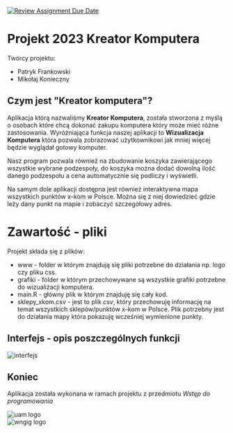 [![Review Assignment Due Date](https://classroom.github.com/assets/deadline-readme-button-8d59dc4de5201274e310e4c54b9627a8934c3b88527886e3b421487c677d23eb.svg)](https://classroom.github.com/a/tauthlex)


# Projekt 2023 Kreator Komputera

Twórcy projektu:

 - Patryk Frankowski
 - Mikołaj Konieczny 

## Czym jest "Kreator komputera"?

Aplikacja którą nazwaliśmy **Kreator Komputera**, została stworzona z myślą o osobach które chcą dokonać zakupu komputera który może mieć różne zastosowania. Wyróżniająca funkcja naszej aplikacji to **Wizualizacja Komputera** która pozwala zobrazować użytkownikowi jak mniej więcej będzie wyglądał gotowy komputer. 

Nasz program pozwala również na zbudowanie koszyka zawierającego wszystkie wybrane podzespoły, do koszyka można dodać dowolną ilość danego podzespołu a cena automatycznie się podliczy i wyświetli.

Na samym dole aplikacji dostępna jest również interaktywna mapa wszystkich punktów x-kom w Polsce. Można się z niej dowiedzieć gdzie leży dany punkt na mapie i zobaczyć szczegółowy adres.

# Zawartość - pliki

Projekt składa się z plików:

 - www - folder w którym znajdują się pliki potrzebne do działania np. logo czy pliku css.
 - grafiki - folder w którym przechowywane są wszystkie grafiki potrzebne do wizualizacji komputera.
 - main.R - główny plik w którym znajduję się cały kod.
 - sklepy_xkom.csv - jest to plik *csv*, który przechowuję informację na temat wszystkich sklepów/punktów x-kom w Polsce. Plik potrzebny jest do działania mapy która pokazuję wcześniej wymienione punkty.

## Interfejs - opis poszczególnych funkcji

![interfejs](https://i.postimg.cc/SK00cQJv/readme.png)

## Koniec

Aplikacja została wykonana w ramach projektu z przedmiotu *Wstęp do programowania* 


![uam logo](https://i.postimg.cc/3w1skbPh/logo-uam.jpg)   
  ![wngig logo](https://i.postimg.cc/c4qdyPWk/wngig.png)
